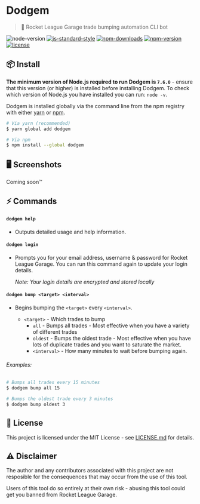 # Dodgem

> 🎪 Rocket League Garage trade bumping automation CLI bot

![node-version](https://img.shields.io/node/v/dodgem.svg) [![js-standard-style](https://img.shields.io/badge/code%20style-standard-brightgreen.svg)](https://github.com/feross/standard) [![npm-downloads](https://img.shields.io/npm/dt/dodgem.svg)](https://www.npmjs.com/package/dodgem) [![npm-version](https://img.shields.io/npm/v/dodgem.svg)](https://www.npmjs.com/package/dodgem) [![license](https://img.shields.io/github/license/jamiestraw/dodgem.svg)](LICENSE.md)

## 📦 Install

**The minimum version of Node.js required to run Dodgem is `7.6.0`** - ensure that this version (or higher) is installed before installing Dodgem. To check which version of Node.js you have installed you can run: `node -v`.

Dodgem is installed globally via the command line from the npm registry with either [yarn](https://github.com/yarnpkg/yarn) or [npm](https://github.com/npm/npm).

```sh
# Via yarn (recommended)
$ yarn global add dodgem

# Via npm
$ npm install --global dodgem
```

## 🖥 Screenshots

Coming soon™

## ⚡ Commands

#### `dodgem help`

- Outputs detailed usage and help information.

#### ``dodgem login``

- Prompts you for your email address, username & password for Rocket League Garage. You can run this command again to update your login details.

  *Note: Your login details are encrypted and stored locally*

#### ``dodgem bump <target> <interval>``

- Begins bumping the `<target>` every `<interval>`.

  - `<target>` - Which trades to bump
      - `all` - Bumps all trades - Most effective when you have a variety of different trades
      - `oldest` - Bumps the oldest trade - Most effective when you have lots of duplicate trades and you want to saturate the market.
    - `<interval>` - How many minutes to wait before bumping again.

###### Examples:

```sh
# Bumps all trades every 15 minutes
$ dodgem bump all 15

# Bumps the oldest trade every 3 minutes
$ dodgem bump oldest 3
```

## 📄 License

This project is licensed under the MIT License - see [LICENSE.md](LICENSE.md) for details.

## ⚠️ Disclaimer

The author and any contributors associated with this project are not resposible for the consequences that may occur from the use of this tool.

Users of this tool do so entirely at their own risk - abusing this tool could get you banned from Rocket League Garage.
